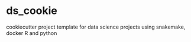 # ds_cookie
cookiecutter project template for data science projects using snakemake, docker R and python
